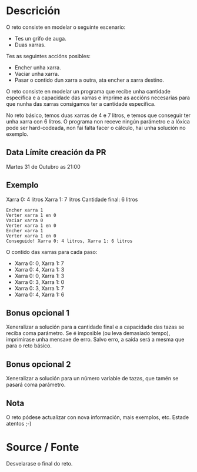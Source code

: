 # Descrición

O reto consiste en modelar o seguinte escenario:

* Tes un grifo de auga.
* Duas xarras.

Tes as seguintes accións posibles:

* Encher unha xarra.
* Vaciar unha xarra.
* Pasar o contido dun xarra a outra, ata encher a xarra destino.

O reto consiste en modelar un programa que recibe unha cantidade específica e a capacidade das xarras e imprime as accións necesarias para que nunha das xarras consigamos ter a cantidade específica.

No reto básico, temos duas xarras de 4 e 7 litros, e temos que conseguir ter unha xarra con 6 litros. O programa non receve ningún parámetro e a lóxica pode ser hard-codeada, non fai falta facer o cálculo, hai unha solución no exemplo.

## Data Límite creación da PR

Martes 31 de Outubro as 21:00

## Exemplo

Xarra 0: 4 litros
Xarra 1: 7 litros
Cantidade final: 6 litros

```
Encher xarra 1
Verter xarra 1 en 0
Vaciar xarra 0
Verter xarra 1 en 0
Encher xarra 1
Verter xarra 1 en 0
Conseguido! Xarra 0: 4 litros, Xarra 1: 6 litros
```

O contido das xarras para cada paso:

- Xarra 0: 0, Xarra 1: 7
- Xarra 0: 4, Xarra 1: 3
- Xarra 0: 0, Xarra 1: 3
- Xarra 0: 3, Xarra 1: 0
- Xarra 0: 3, Xarra 1: 7
- Xarra 0: 4, Xarra 1: 6

## Bonus opcional 1

Xeneralizar a solución para a cantidade final e a capacidade das tazas se reciba coma parámetro. Se é imposible (ou leva demasiado tempo), imprimirase unha mensaxe de erro. Salvo erro, a saída será a mesma que para o reto básico.

## Bonus opcional 2

Xeneralizar a solución para un número variable de tazas, que tamén se pasará coma parámetro.

## Nota

O reto pódese actualizar con nova información, mais exemplos, etc. Estade atentos ;-)

# Source / Fonte

Desvelarase o final do reto.
